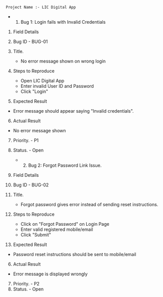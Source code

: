     Project Name :- LIC Digital App 
    
  - 1. Bug 1: Login fails with Invalid Credentials
1. Field Details
2. Bug ID - BUG-01

3. Title.
   - No error message shown on wrong login

4. Steps to Reproduce
     - Open LIC Digital App
     - Enter invalid User ID and Password 
     - Click "Login"

5. Expected Result
 - Error message should appear saying "Invalid credentials".

6. Actual Result
 - No error message shown

7. Priority. - P1
8. Status.  - Open



   - 2. Bug 2: Forgot Password Link Issue.
      
1. Field Details
2. Bug ID - BUG-02

3. Title.
   - Forgot password gives error instead of sending reset instructions.

4. Steps to Reproduce
    - Click on "Forgot Password" on Login Page
    - Enter valid registered mobile/email
    - Click "Submit"

5. Expected Result
 - Password reset instructions should be sent to mobile/email

6. Actual Result
 - Error message is displayed wrongly

7. Priority.   - P2
8. Status.  - Open
